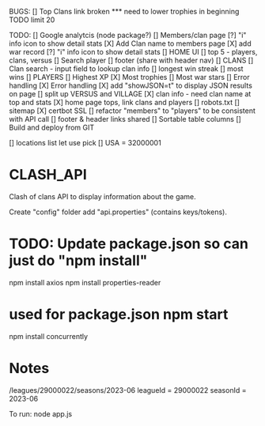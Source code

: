 BUGS:
[] Top Clans link broken *** need to lower trophies in beginning TODO limit 20

TODO:
[] Google analytcis (node package?)
[] Members/clan page
  [?] "i" info icon to show detail stats
  [X] Add Clan name to members page
  [X] add war record
  [?] "i" info icon to show detail stats 
[] HOME UI
  [] top 5 - players, clans, versus
  [] Search player
  [] footer (share with header nav)
[] CLANS
  [] Clan search - input field to lookup clan info
  [] longest win streak
  [] most wins
[] PLAYERS
  [] Highest XP
  [X] Most trophies
  [] Most war stars
[] Error handling
[X] Error handling
[X] add "showJSON=t" to display JSON results on page
[] split up VERSUS and VILLAGE
[X] clan info - need clan name at top and stats
[X] home page tops, link clans and players
[] robots.txt
[] sitemap
[X] certbot SSL
[] refactor "members" to "players" to be consistent with API call
[] footer & header links shared
[] Sortable table columns
[] Build and deploy from GIT

[] locations list let use pick
  [] USA = 32000001


# CLASH_API
Clash of clans API to display information about the game.

Create "config" folder add "api.properties" (contains keys/tokens).

# TODO: Update package.json so can just do "npm install"
npm install axios
npm install properties-reader
# used for package.json npm start
npm install concurrently

# Notes
/leagues/29000022/seasons/2023-06
leagueId = 29000022
seasonId = 2023-06

To run:
node app.js
